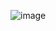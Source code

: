 ![image](https://user-images.githubusercontent.com/102420417/194230111-b9d31837-768d-4d5b-91f5-343667d6522a.png)
